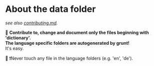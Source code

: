 About the data folder
================================

*see also [contributing.md](https://github.com/redaktor/nlp_compromise/blob/master/contributing.md).*


:pencil: **Contribute to, change and document only the files beginning with 'dictionary'.**<br>
**The language specific folders are autogenerated by grunt!**<br>
It's easy.


:lock_with_ink_pen: :exclamation:Never touch any file in the language folders (e.g. 'en', 'de').
